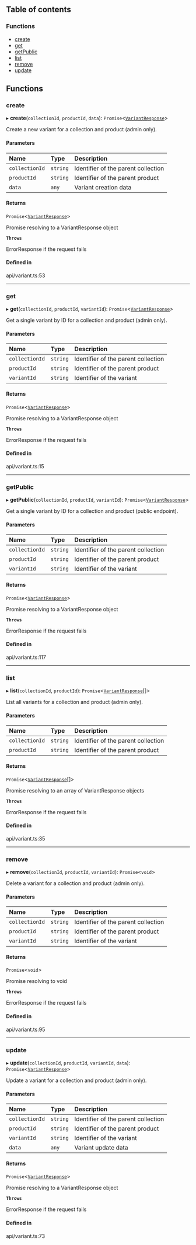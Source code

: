 ## Table of contents

### Functions

- [create](variant.md#create)
- [get](variant.md#get)
- [getPublic](variant.md#getpublic)
- [list](variant.md#list)
- [remove](variant.md#remove)
- [update](variant.md#update)

## Functions

### create

▸ **create**(`collectionId`, `productId`, `data`): `Promise`\<[`VariantResponse`](../modules.md#variantresponse)\>

Create a new variant for a collection and product (admin only).

#### Parameters

| Name | Type | Description |
| :------ | :------ | :------ |
| `collectionId` | `string` | Identifier of the parent collection |
| `productId` | `string` | Identifier of the parent product |
| `data` | `any` | Variant creation data |

#### Returns

`Promise`\<[`VariantResponse`](../modules.md#variantresponse)\>

Promise resolving to a VariantResponse object

**`Throws`**

ErrorResponse if the request fails

#### Defined in

api/variant.ts:53

___

### get

▸ **get**(`collectionId`, `productId`, `variantId`): `Promise`\<[`VariantResponse`](../modules.md#variantresponse)\>

Get a single variant by ID for a collection and product (admin only).

#### Parameters

| Name | Type | Description |
| :------ | :------ | :------ |
| `collectionId` | `string` | Identifier of the parent collection |
| `productId` | `string` | Identifier of the parent product |
| `variantId` | `string` | Identifier of the variant |

#### Returns

`Promise`\<[`VariantResponse`](../modules.md#variantresponse)\>

Promise resolving to a VariantResponse object

**`Throws`**

ErrorResponse if the request fails

#### Defined in

api/variant.ts:15

___

### getPublic

▸ **getPublic**(`collectionId`, `productId`, `variantId`): `Promise`\<[`VariantResponse`](../modules.md#variantresponse)\>

Get a single variant by ID for a collection and product (public endpoint).

#### Parameters

| Name | Type | Description |
| :------ | :------ | :------ |
| `collectionId` | `string` | Identifier of the parent collection |
| `productId` | `string` | Identifier of the parent product |
| `variantId` | `string` | Identifier of the variant |

#### Returns

`Promise`\<[`VariantResponse`](../modules.md#variantresponse)\>

Promise resolving to a VariantResponse object

**`Throws`**

ErrorResponse if the request fails

#### Defined in

api/variant.ts:117

___

### list

▸ **list**(`collectionId`, `productId`): `Promise`\<[`VariantResponse`](../modules.md#variantresponse)[]\>

List all variants for a collection and product (admin only).

#### Parameters

| Name | Type | Description |
| :------ | :------ | :------ |
| `collectionId` | `string` | Identifier of the parent collection |
| `productId` | `string` | Identifier of the parent product |

#### Returns

`Promise`\<[`VariantResponse`](../modules.md#variantresponse)[]\>

Promise resolving to an array of VariantResponse objects

**`Throws`**

ErrorResponse if the request fails

#### Defined in

api/variant.ts:35

___

### remove

▸ **remove**(`collectionId`, `productId`, `variantId`): `Promise`\<`void`\>

Delete a variant for a collection and product (admin only).

#### Parameters

| Name | Type | Description |
| :------ | :------ | :------ |
| `collectionId` | `string` | Identifier of the parent collection |
| `productId` | `string` | Identifier of the parent product |
| `variantId` | `string` | Identifier of the variant |

#### Returns

`Promise`\<`void`\>

Promise resolving to void

**`Throws`**

ErrorResponse if the request fails

#### Defined in

api/variant.ts:95

___

### update

▸ **update**(`collectionId`, `productId`, `variantId`, `data`): `Promise`\<[`VariantResponse`](../modules.md#variantresponse)\>

Update a variant for a collection and product (admin only).

#### Parameters

| Name | Type | Description |
| :------ | :------ | :------ |
| `collectionId` | `string` | Identifier of the parent collection |
| `productId` | `string` | Identifier of the parent product |
| `variantId` | `string` | Identifier of the variant |
| `data` | `any` | Variant update data |

#### Returns

`Promise`\<[`VariantResponse`](../modules.md#variantresponse)\>

Promise resolving to a VariantResponse object

**`Throws`**

ErrorResponse if the request fails

#### Defined in

api/variant.ts:73
